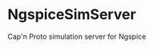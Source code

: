 <!--
SPDX-FileCopyrightText: 2022 Pepijn de Vos

SPDX-License-Identifier: MPL-2.0
-->

# NgspiceSimServer
Cap'n Proto simulation server for Ngspice
